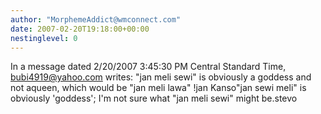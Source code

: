 ```yaml
---
author: "MorphemeAddict@wmconnect.com"
date: 2007-02-20T19:18:00+00:00
nestinglevel: 0
---
```

In a message dated 2/20/2007 3:45:30 PM Central Standard Time, [bubi4919@yahoo.com](mailto://bubi4919@yahoo.com) writes:
"jan meli sewi" is obviously a goddess and not aqueen, which would be "jan meli lawa" !jan Kanso"jan sewi meli" is obviously 'goddess'; I'm not sure what "jan meli sewi" might be.stevo